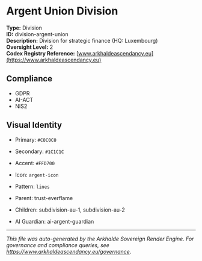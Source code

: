 # Argent Union Division

**Type:** Division  
**ID:** division-argent-union  
**Description:** Division for strategic finance (HQ: Luxembourg)  
**Oversight Level:** 2  
**Codex Registry Reference:** [www.arkhaldeascendancy.eu](https://www.arkhaldeascendancy.eu)

## Compliance

- GDPR
- AI-ACT
- NIS2

## Visual Identity

- Primary: `#C0C0C0`
- Secondary: `#1C1C1C`
- Accent: `#FFD700`
- Icon: `argent-icon`
- Pattern: `lines`


- Parent: trust-everflame
- Children: subdivision-au-1, subdivision-au-2
- AI Guardian: ai-argent-guardian

---

*This file was auto-generated by the Arkhalde Sovereign Render Engine. For governance and compliance queries, see https://www.arkhaldeascendancy.eu/governance.*